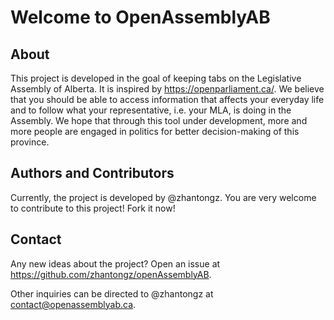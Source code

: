 # Welcome to OpenAssemblyAB
## About
This project is developed in the goal of keeping tabs on the Legislative Assembly of Alberta. It is inspired by https://openparliament.ca/. We believe that you should be able to access information that affects your everyday life and to follow what your representative, i.e. your MLA, is doing in the Assembly. We hope that through this tool under development, more and more people are engaged in politics for better decision-making of this province.

## Authors and Contributors
Currently, the project is developed by @zhantongz. You are very welcome to contribute to this project! Fork it now!

## Contact
Any new ideas about the project? Open an issue at https://github.com/zhantongz/openAssemblyAB.

Other inquiries can be directed to @zhantongz at contact@openassemblyab.ca.
